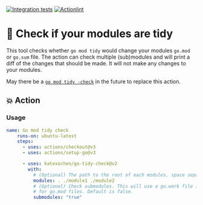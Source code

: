 [![Integration tests](https://github.com/katexochen/go-tidy-check/actions/workflows/test-integration.yml/badge.svg)](https://github.com/katexochen/go-tidy-check/actions/workflows/test-integration.yml)
[![Actionlint](https://github.com/katexochen/go-tidy-check/actions/workflows/test-lint.yml/badge.svg)](https://github.com/katexochen/go-tidy-check/actions/workflows/test-lint.yml)

# 🧹 Check if your modules are tidy

This tool checks whether `go mod tidy` would change your modules `go.mod` or `go.sum` file.
The action can check multiple (sub)modules and will print a diff of the changes that should
be made. It will not make any changes to your modules.

May there be a [`go mod tidy -check`](https://github.com/golang/go/issues/27005) in the future to replace this action.

## 💥 Action

### Usage

```yaml
name: Go mod tidy check
    runs-on: ubuntu-latest
    steps:
      - uses: actions/checkout@v3
      - uses: actions/setup-go@v3

      - uses: katexochen/go-tidy-check@v2
        with:
          # (Optional) The path to the root of each modules, space separated. Default is the current directory.
          modules: . ./module1 ./module2
          # (Optional) Check submodules. This will use a go.work file if present, otherwise search subdirectories
          # for go.mod files. Default is false.
          submodules: "true"
```
